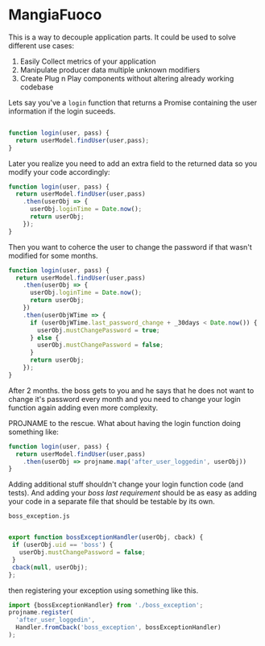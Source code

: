# MangiaFuoco

This is a way to decouple application parts. It could be used to solve different use cases:

  1. Easily Collect metrics of your application
  2. Manipulate producer data multiple unknown modifiers
  3. Create Plug n Play components without altering already working codebase
  
Lets say you've a `login` function that returns a Promise containing the user information if the login suceeds.
  
```javascript

function login(user, pass) {
  return userModel.findUser(user,pass);  
}
```

Later you realize you need to add an extra field to the returned data so you modify your code accordingly:

```javascript
function login(user, pass) {
  return userModel.findUser(user,pass)
    .then(userObj => {
      userObj.loginTime = Date.now();
      return userObj;
    });
}
```

Then you want to coherce the user to change the password if that wasn't modified for some months.

```javascript
function login(user, pass) {
  return userModel.findUser(user,pass)
    .then(userObj => {
      userObj.loginTime = Date.now();
      return userObj;
    })
    .then(userObjWTime => {
      if (userObjWTime.last_password_change + _30days < Date.now()) {
        userObj.mustChangePassword = true;
      } else {
        userObj.mustChangePassword = false;
      }
      return userObj;
    });
}
```

After 2 months. the boss gets to you and he says that he does not want to change it's password every month and you need to change your login function again adding even more complexity.

PROJNAME to the rescue. What about having the login function doing something like:
```javascript
function login(user, pass) {
  return userModel.findUser(user,pass)
    .then(userObj => projname.map('after_user_loggedin', userObj))
}
```
Adding additional stuff shouldn't change your login function code (and tests). And adding your _boss last requirement_ should be as easy as adding your code in a separate file that should be testable by its own.

`boss_exception.js`
```javascript

export function bossExceptionHandler(userObj, cback) {
 if (userObj.uid == 'boss') {
   userObj.mustChangePassword = false;
 }
 cback(null, userObj);
};
```

then registering your exception using something like this.

```javascript
import {bossExceptionHandler} from './boss_exception';
projname.register(
  'after_user_loggedin',
  Handler.fromCback('boss_exception', bossExceptionHandler)
);
```
